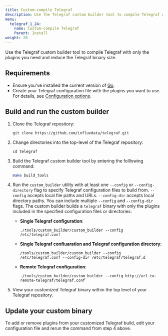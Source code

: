 ```yaml
---
title: Custom-compile Telegraf
description: Use the Telegraf custom builder tool to compile Telegraf with only the plugins you need and reduce the Telegraf binary size. 
menu:
  telegraf_1_24:
    name: Custom-compile Telegraf
    Parent: Install
weight: 20
---
```

Use the Telegraf custom builder tool to compile Telegraf with only the plugins you need and reduce the Telegraf binary size.

## Requirements

- Ensure you've installed the current version of [Go](https://go.dev/). 
- Create your Telegraf configuration file with the plugins you want to use. For details, see [Configuration options](/telegraf/v1.24/configuration/).

## Build and run the custom builder

1. Clone the Telegraf repository:
    ```
    git clone https://github.com/influxdata/telegraf.git
    ```
2. Change directories into the top-level of the Telegraf repository:
    ```
    cd telegraf
    ```
3. Build the Telegraf custom builder tool by entering the folllowing command:
    ```sh
    make build_tools
    ```
4. Run the `custom_builder` utility with at least one `--config` or `--config-directory` flag to specify Telegraf configuration files to build from. `--config` accepts local file paths and URLs. `--config-dir` accepts local directory paths. You can include multiple `--config` and `--config-dir` flags. The custom builder builds a `telegraf` binary with only the plugins included in the specified configuration files or directories:
    - **Single Telegraf configuration**: 
        ```
        ./tools/custom_builder/custom_builder --config /etc/telegraf.conf
        ```
    - **Single Telegraf confiuaration and Telegraf configuration directory**: 
        ```
        /tools/custom_builder/custom_builder --config
        /etc/telegraf.conf --config-dir /etc/telegraf/telegraf.d
        ```
    - **Remote Telegraf configuration**:
        ```
        ./tools/custom_builder/custom_builder --config http://url-to-remote-telegraf/telegraf.conf
        ```

5. View your customized Telegraf binary within the top level of your Telegraf repository.

## Update your custom binary

To add or remove plugins from your customized Telegraf build, edit your configuration file and rerun the command from step 4 above. 